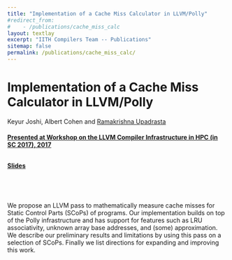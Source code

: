 ```yaml
---
title: "Implementation of a Cache Miss Calculator in LLVM/Polly"
#redirect_from:
#    - /publications/cache_miss_calc
layout: textlay
excerpt: "IITH Compilers Team -- Publications"
sitemap: false
permalink: /publications/cache_miss_calc/
---
```



<div class="container-fluid" style="height:100%; width:100%"> 
<h1>Implementation of a Cache Miss Calculator in LLVM/Polly</h1>
<p>Keyur Joshi, Albert Cohen and <a href="https://www.iith.ac.in/~ramakrishna" target="_blank">Ramakrishna Upadrasta </p>
<h4> Presented at Workshop on the LLVM Compiler Infrastructure in HPC (in SC 2017), 2017</h4>

<br>

 <div style="position:relative; top:-25px;">
 <h4><a href="https://llvm-hpc4-workshop.github.io/talks.html#joshi" target="_blank">Slides</a>
 </h4>
 </div> 
 
 <br>     
<p> We propose an LLVM pass to mathematically measure cache misses for Static Control Parts (SCoPs) of programs. Our implementation builds on top of the Polly infrastructure and has support for features such as LRU associativity, unknown array base addresses, and (some) approximation. We describe our preliminary results and limitations by using this pass on a selection of SCoPs. Finally we list directions for expanding and improving this work. </p>
<br>
</div>
